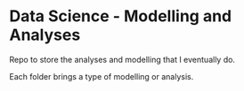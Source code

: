 # Data Science - Modelling and Analyses

Repo to store the analyses and modelling that I eventually do.

Each folder brings a type of modelling or analysis.
